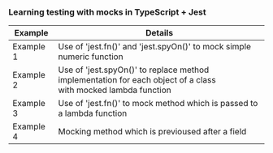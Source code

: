 ### Learning testing with mocks in TypeScript + Jest 

| Example  | Details |
| ------------- | ------------- |
| Example 1   | Use of  'jest.fn()' and 'jest.spyOn()' to mock simple numeric function  
| Example 2   | Use of  'jest.spyOn()' to replace method implementation for each object of a class <br> with mocked lambda function
| Example 3   | Use of  'jest.fn()' to mock method which is passed to a lambda function
| Example 4   | Mocking method which is previoused after a field
